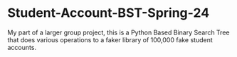 # Student-Account-BST-Spring-24
My part of a larger group project, this is a Python Based Binary Search Tree that does various operations to a faker library of 100,000 fake student accounts.
